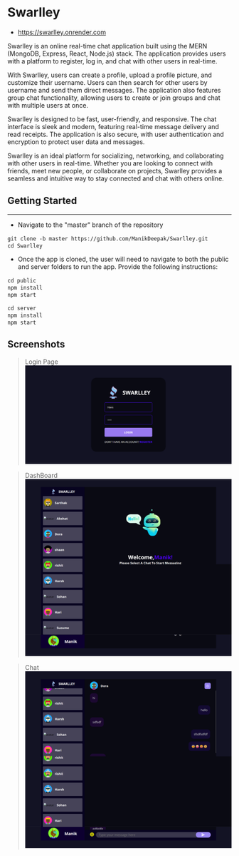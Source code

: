 # Swarlley
* https://swarlley.onrender.com


Swarlley is an online real-time chat application built using the MERN (MongoDB, Express, React, Node.js) stack. The application provides users with a platform to register, log in, and chat with other users in real-time.

With Swarlley, users can create a profile, upload a profile picture, and customize their username. Users can then search for other users by username and send them direct messages. The application also features group chat functionality, allowing users to create or join groups and chat with multiple users at once.

Swarlley is designed to be fast, user-friendly, and responsive. The chat interface is sleek and modern, featuring real-time message delivery and read receipts. The application is also secure, with user authentication and encryption to protect user data and messages.

Swarlley is an ideal platform for socializing, networking, and collaborating with other users in real-time. Whether you are looking to connect with friends, meet new people, or collaborate on projects, Swarlley provides a seamless and intuitive way to stay connected and chat with others online.

## Getting Started
***
* Navigate to the "master" branch of the repository
 ```
 git clone -b master https://github.com/ManikDeepak/Swarlley.git
cd Swarlley
```
* Once the app is cloned, the user will need to navigate to both the public and server folders to run the app. Provide the following instructions:
 ``` 
 cd public
 npm install
 npm start
 ```

``` 
cd server
npm install
npm start
```

## Screenshots

>Login Page
![](screenshot/login.png)

>DashBoard
![](screenshot/dash.png)

>Chat
![](screenshot/chat.png)
